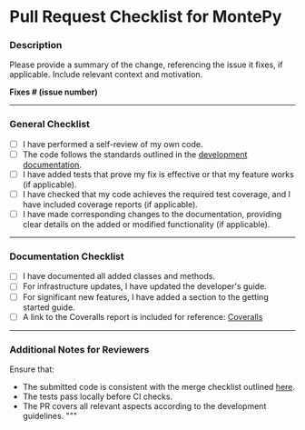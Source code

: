 # Pull Request Checklist for MontePy

### Description

Please provide a summary of the change, referencing the issue it fixes, if applicable. Include relevant context and motivation.

**Fixes # (issue number)**

---

### General Checklist

- [ ] I have performed a self-review of my own code.
- [ ] The code follows the standards outlined in the [development documentation](https://idaholab.github.io/MontePy/developing.html).
- [ ] I have added tests that prove my fix is effective or that my feature works (if applicable).
- [ ] I have checked that my code achieves the required test coverage, and I have included coverage reports (if applicable).
- [ ] I have made corresponding changes to the documentation, providing clear details on the added or modified functionality (if applicable).

---

### Documentation Checklist

- [ ] I have documented all added classes and methods.
- [ ] For infrastructure updates, I have updated the developer's guide.
- [ ] For significant new features, I have added a section to the getting started guide.
- [ ] A link to the Coveralls report is included for reference: [Coveralls](https://coveralls.io/github/idaholab/MontePy/)

---

### Additional Notes for Reviewers

Ensure that:

- The submitted code is consistent with the merge checklist outlined [here](https://www.montepy.org/developing.html#merge-checklist).
- The tests pass locally before CI checks.
- The PR covers all relevant aspects according to the development guidelines.
"""
